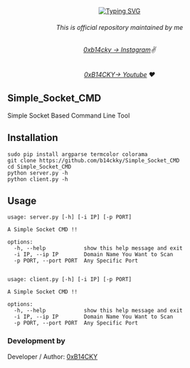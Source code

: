 <p align="center">
<a href="https://git.io/typing-svg"><img src="https://readme-typing-svg.demolab.com?font=Fira+Code&weight=700&duration=3000&pause=500&center=true&vCenter=true&random=false&width=435&lines=Welcome+To+Simple+Socket+CMD!!" alt="Typing SVG" /></a>
</p>


###### <p align="center">*This is official repository maintained by me*
###### <p align="center"> *[0xb14cky → Instagram](https://www.instagram.com/0xb14cky/)✌*
###### <p align="center"> *[0xB14CKY→ Youtube](https://www.youtube.com/channel/UC8bmAXnfIitSouOnhD9bjzA/) ❤️*
  

## Simple_Socket_CMD
 
Simple Socket Based Command Line Tool

## Installation
```
sudo pip install argparse termcolor colorama
git clone https://github.com/b14ckky/Simple_Socket_CMD
cd Simple_Socket_CMD
python server.py -h
python client.py -h
```

## Usage
```
usage: server.py [-h] [-i IP] [-p PORT]

A Simple Socket CMD !!

options:
  -h, --help            show this help message and exit
  -i IP, --ip IP        Domain Name You Want to Scan
  -p PORT, --port PORT  Any Specific Port


usage: client.py [-h] [-i IP] [-p PORT]

A Simple Socket CMD !!

options:
  -h, --help            show this help message and exit
  -i IP, --ip IP        Domain Name You Want to Scan
  -p PORT, --port PORT  Any Specific Port
```

 ### Development by

Developer / Author: [0xB14CKY](https://www.instagram.com/0xb14cky/)

